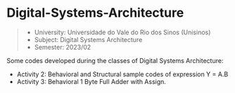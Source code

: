 # Digital-Systems-Architecture

> - University: Universidade do Vale do Rio dos Sinos (Unisinos)  
> - Subject: Digital Systems Architecture 
> - Semester: 2023/02

Some codes developed during the classes of Digital Systems Architecture:

- Activity 2: Behavioral and Structural sample codes of expression Y = A.B
- Activity 3: Behavioral 1 Byte Full Adder with Assign.
